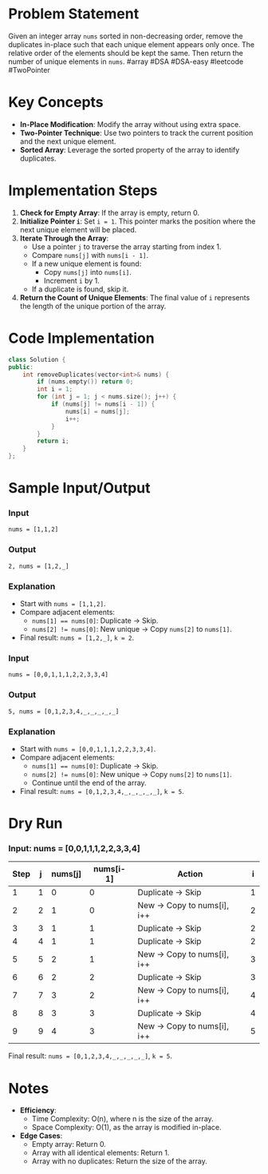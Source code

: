 # Problem Statement
Given an integer array `nums` sorted in non-decreasing order, remove the duplicates in-place such that each unique element appears only once. The relative order of the elements should be kept the same. Then return the number of unique elements in `nums`.
#array #DSA #DSA-easy #leetcode #TwoPointer 
# Key Concepts
- **In-Place Modification**: Modify the array without using extra space.
- **Two-Pointer Technique**: Use two pointers to track the current position and the next unique element.
- **Sorted Array**: Leverage the sorted property of the array to identify duplicates.
# Implementation Steps
1. **Check for Empty Array**: If the array is empty, return 0.
2. **Initialize Pointer `i`**: Set `i = 1`. This pointer marks the position where the next unique element will be placed.
3. **Iterate Through the Array**:
   - Use a pointer `j` to traverse the array starting from index 1.
   - Compare `nums[j]` with `nums[i - 1]`.
   - If a new unique element is found:
     - Copy `nums[j]` into `nums[i]`.
     - Increment `i` by 1.
   - If a duplicate is found, skip it.
4. **Return the Count of Unique Elements**: The final value of `i` represents the length of the unique portion of the array.
# Code Implementation
```cpp
class Solution {
public:
    int removeDuplicates(vector<int>& nums) {
        if (nums.empty()) return 0;
        int i = 1;
        for (int j = 1; j < nums.size(); j++) {
            if (nums[j] != nums[i - 1]) {
                nums[i] = nums[j];
                i++;
            }
        }
        return i;
    }
};
```
# Sample Input/Output
### Input
```plaintext
nums = [1,1,2]
```
### Output
```plaintext
2, nums = [1,2,_]
```
### Explanation
- Start with `nums = [1,1,2]`.
- Compare adjacent elements:
  - `nums[1] == nums[0]`: Duplicate → Skip.
  - `nums[2] != nums[0]`: New unique → Copy `nums[2]` to `nums[1]`.
- Final result: `nums = [1,2,_]`, `k = 2`.
### Input
```plaintext
nums = [0,0,1,1,1,2,2,3,3,4]
```
### Output
```plaintext
5, nums = [0,1,2,3,4,_,_,_,_,_]
```
### Explanation
- Start with `nums = [0,0,1,1,1,2,2,3,3,4]`.
- Compare adjacent elements:
  - `nums[1] == nums[0]`: Duplicate → Skip.
  - `nums[2] != nums[0]`: New unique → Copy `nums[2]` to `nums[1]`.
  - Continue until the end of the array.
- Final result: `nums = [0,1,2,3,4,_,_,_,_,_]`, `k = 5`.
# Dry Run
### Input: nums = [0,0,1,1,1,2,2,3,3,4]
| Step | j | nums[j] | nums[i-1] | Action                     | i |
| ---- | - | ------- | --------- | -------------------------- | - |
| 1    | 1 | 0       | 0         | Duplicate → Skip           | 1 |
| 2    | 2 | 1       | 0         | New → Copy to nums[i], i++ | 2 |
| 3    | 3 | 1       | 1         | Duplicate → Skip           | 2 |
| 4    | 4 | 1       | 1         | Duplicate → Skip           | 2 |
| 5    | 5 | 2       | 1         | New → Copy to nums[i], i++ | 3 |
| 6    | 6 | 2       | 2         | Duplicate → Skip           | 3 |
| 7    | 7 | 3       | 2         | New → Copy to nums[i], i++ | 4 |
| 8    | 8 | 3       | 3         | Duplicate → Skip           | 4 |
| 9    | 9 | 4       | 3         | New → Copy to nums[i], i++ | 5 |
Final result: `nums = [0,1,2,3,4,_,_,_,_,_]`, `k = 5`.
# Notes
- **Efficiency**:
  - Time Complexity: O(n), where n is the size of the array.
  - Space Complexity: O(1), as the array is modified in-place.
- **Edge Cases**:
  - Empty array: Return 0.
  - Array with all identical elements: Return 1.
  - Array with no duplicates: Return the size of the array.